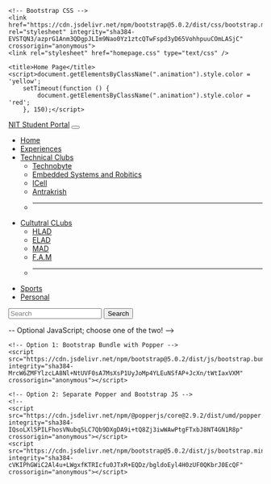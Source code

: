 
<!doctype html>
<html lang="en">
  <head>
    <!-- Required meta tags -->
    <meta charset="utf-8">
    <meta name="viewport" content="width=device-width, initial-scale=1">

    <!-- Bootstrap CSS -->
    <link href="https://cdn.jsdelivr.net/npm/bootstrap@5.0.2/dist/css/bootstrap.min.css" rel="stylesheet" integrity="sha384-EVSTQN3/azprG1Anm3QDgpJLIm9Nao0Yz1ztcQTwFspd3yD65VohhpuuCOmLASjC" crossorigin="anonymous">
    <link rel="stylesheet" href="homepage.css" type="text/css" />

    <title>Home Page</title>
    <script>document.getElementsByClassName(".animation").style.color = 'yellow';
        setTimeout(function () {
            document.getElementsByClassName(".animation").style.color = 'red';
        }, 150);</script>
  </head>
  <body>
    <nav class="navbar navbar-expand-lg navbar-light bg-light">
        <div class="container-fluid">
          <a class="navbar-brand" href="#">NIT Student Portal</a>
          <button class="navbar-toggler" type="button" data-bs-toggle="collapse" data-bs-target="#navbarSupportedContent" aria-controls="navbarSupportedContent" aria-expanded="false" aria-label="Toggle navigation">
            <span class="navbar-toggler-icon"></span>
          </button>
          <div class="collapse navbar-collapse" id="navbarSupportedContent">
            <ul class="navbar-nav me-auto mb-2 mb-lg-0">
              <li class="nav-item">
                <a class="nav-link active" aria-current="page" href="#">Home</a>
              </li>
              <li class="nav-item">
                <a class="nav-link" href="#">Experiences</a>
              </li>
              <li class="nav-item dropdown">
                <a class="nav-link dropdown-toggle" href="#" id="navbarDropdown" role="button" data-bs-toggle="dropdown" aria-expanded="false">
                  Technical Clubs
                </a>
                <ul class="dropdown-menu" aria-labelledby="navbarDropdown">
                  <li><a class="dropdown-item" href="#">Technobyte</a></li>
                  <li><a class="dropdown-item" href="#">Embedded Systems and Robitics</a></li>
                  <li><a class="dropdown-item" href="#">ICell</a></li>
                  <li><a class="dropdown-item" href="#">Antrakrish</a></li>
                  <li><hr class="dropdown-divider"></li>
                </ul>
              </li>
              <li class="nav-item dropdown">
                <a class="nav-link dropdown-toggle" href="#" id="navbarDropdown" role="button" data-bs-toggle="dropdown" aria-expanded="false">
                  Cultutral CLubs
                </a>
                <ul class="dropdown-menu" aria-labelledby="navbarDropdown">
                  <li><a class="dropdown-item" href="#">HLAD</a></li>
                  <li><a class="dropdown-item" href="#">ELAD</a></li>
                  <li><a class="dropdown-item" href="#">MAD</a></li>
                  <li><a class="dropdown-item" href="#">F.A.M</a></li>
                  <li><hr class="dropdown-divider"></li>
                </ul>
              </li>
              <li class="nav-item">
                <a class="nav-link disabled" href="#" tabindex="-1" aria-disabled="true">Sports</a>
              </li>
              <li class="nav-item">
                <a class="nav-link disabled" href="#" tabindex="-1" aria-disabled="true">Personal</a>
              </li>
            </ul>
            <form class="d-flex">
              <input class="form-control me-2" type="search" placeholder="Search" aria-label="Search">
              <button class="btn btn-outline-success" type="submit">Search</button>
            </form>
          </div>
        </div>
      </nav>
    -- Optional JavaScript; choose one of the two! -->

    <!-- Option 1: Bootstrap Bundle with Popper -->
    <script src="https://cdn.jsdelivr.net/npm/bootstrap@5.0.2/dist/js/bootstrap.bundle.min.js" integrity="sha384-MrcW6ZMFYlzcLA8Nl+NtUVF0sA7MsXsP1UyJoMp4YLEuNSfAP+JcXn/tWtIaxVXM" crossorigin="anonymous"></script>

    <!-- Option 2: Separate Popper and Bootstrap JS -->
    <!--
    <script src="https://cdn.jsdelivr.net/npm/@popperjs/core@2.9.2/dist/umd/popper.min.js" integrity="sha384-IQsoLXl5PILFhosVNubq5LC7Qb9DXgDA9i+tQ8Zj3iwWAwPtgFTxbJ8NT4GN1R8p" crossorigin="anonymous"></script>
    <script src="https://cdn.jsdelivr.net/npm/bootstrap@5.0.2/dist/js/bootstrap.min.js" integrity="sha384-cVKIPhGWiC2Al4u+LWgxfKTRIcfu0JTxR+EQDz/bgldoEyl4H0zUF0QKbrJ0EcQF" crossorigin="anonymous"></script>
  </body>
  </html>
